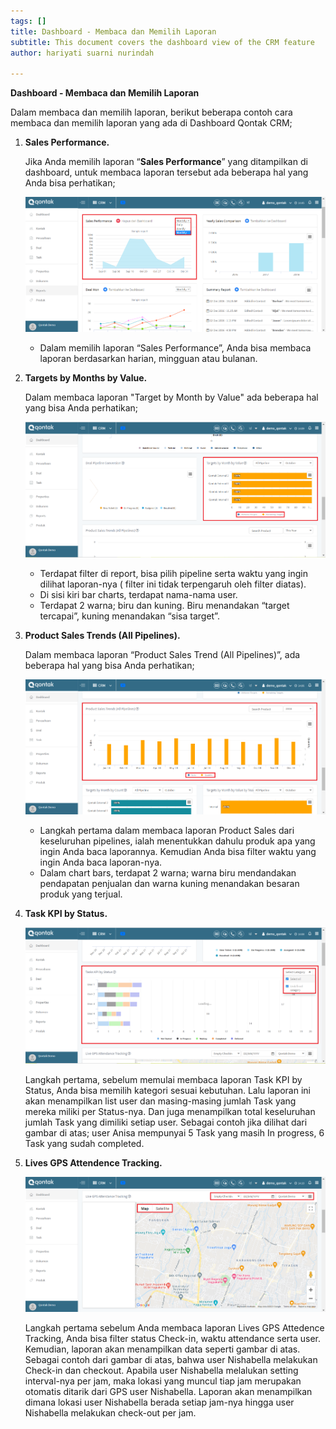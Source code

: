 ```yaml
---
tags: []
title: Dashboard - Membaca dan Memilih Laporan
subtitle: This document covers the dashboard view of the CRM feature
author: hariyati suarni nurindah

---
```

**Dashboard - Membaca dan Memilih Laporan**

Dalam membaca dan memilih laporan, berikut beberapa contoh cara membaca dan memilih laporan yang ada di Dashboard Qontak CRM;

1. **Sales Performance.**

   Jika Anda memilih laporan “**Sales Performance**” yang ditampilkan di dashboard, untuk membaca laporan tersebut ada beberapa hal yang Anda bisa perhatikan;

   ![](/uploads/screenshot-22.png)
   * Dalam memilih laporan “Sales Performance”, Anda bisa membaca laporan berdasarkan harian, mingguan atau bulanan.
2. **Targets by Months by Value.**

   Dalam membaca laporan "Target by Month by Value" ada beberapa hal yang bisa Anda perhatikan;

   ![](/uploads/screenshot-18.png)
   * Terdapat filter di report, bisa pilih pipeline serta waktu yang ingin dilihat laporan-nya ( filter ini tidak terpengaruh oleh filter diatas).
   * Di sisi kiri bar charts, terdapat nama-nama user.
   * Terdapat 2 warna; biru dan kuning. Biru menandakan “target tercapai”, kuning menandakan “sisa target”.
3. **Product Sales Trends (All Pipelines).**

   Dalam membaca laporan “Product Sales Trend (All Pipelines)”, ada beberapa hal yang bisa Anda perhatikan;

   ![](/uploads/screenshot-13.png)
   * Langkah pertama dalam membaca laporan Product Sales dari keseluruhan pipelines, ialah menentukkan dahulu produk apa yang ingin Anda baca laporannya. Kemudian Anda bisa filter waktu yang ingin Anda baca laporan-nya.
   * Dalam chart bars, terdapat 2 warna; warna biru mendandakan pendapatan penjualan dan warna kuning menandakan besaran produk yang terjual.
4. **Task KPI by Status.**

   ![](/uploads/screenshot-16.png)

   Langkah pertama, sebelum memulai membaca laporan Task KPI by Status, Anda bisa memilih kategori sesuai kebutuhan. Lalu laporan ini akan menampilkan list user dan masing-masing jumlah Task yang mereka miliki per Status-nya. Dan juga menampilkan total keseluruhan jumlah Task yang dimiliki setiap user. Sebagai contoh jika dilihat dari gambar di atas; user Anisa mempunyai 5 Task yang masih In progress, 6 Task yang sudah completed.
5. **Lives GPS Attendence Tracking.**

   ![](/uploads/screenshot-19.png)

   Langkah pertama sebelum Anda membaca laporan Lives GPS Attedence Tracking, Anda bisa filter status Check-in, waktu attendance serta user. Kemudian, laporan akan menampilkan data seperti gambar di atas. Sebagai contoh dari gambar di atas, bahwa user Nishabella melakukan Check-in dan checkout. Apabila user Nishabella melalukan setting interval-nya per jam, maka lokasi yang muncul tiap jam merupakan otomatis ditarik dari GPS user Nishabella. Laporan akan menampilkan dimana lokasi user Nishabella berada setiap jam-nya hingga user Nishabella melakukan check-out per jam.